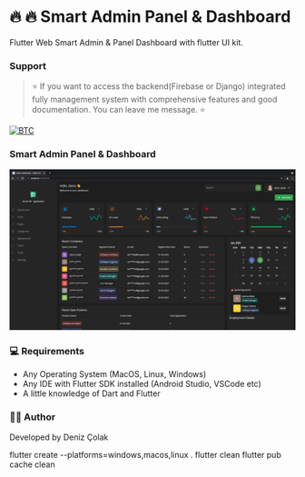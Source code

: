 # 🔥 🔥 Smart Admin Panel & Dashboard 

Flutter Web Smart Admin & Panel Dashboard with flutter UI kit.


### Support 

> ⭐️ If you want to access the backend(Firebase or Django) integrated fully management system with comprehensive features and good documentation. You can leave me message. ⭐️


[![BTC](https://img.shields.io/badge/BTC-33FY83UU8o5q8qogNzFY2CegPn6PzRCsJA-f5f5f5?logo=bitcoin)](https://blockchain.com/btc/address/33FY83UU8o5q8qogNzFY2CegPn6PzRCsJA)


### Smart Admin Panel & Dashboard


![alt text](/screenshots/deniz-codes-sc.png)


### 💻 Requirements

- Any Operating System (MacOS, Linux, Windows)
- Any IDE with Flutter SDK installed (Android Studio, VSCode etc)
- A little knowledge of Dart and Flutter


### 👨‍💻 Author

Developed by Deniz Çolak


flutter create --platforms=windows,macos,linux .
flutter clean
flutter pub cache clean